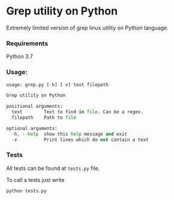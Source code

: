 # Grep utility on Python
Extremely limited version of grep linux utility on Python language.

### Requirements
Python 3.7

### Usage:
```python
usage: grep.py [-h] [-v] text filepath

Grep utility on Python

positional arguments:
  text        Text to find in file. Can be a regex.
  filepath    Path to file

optional arguments:
  -h, --help  show this help message and exit
  -v          Print lines which do not contain a text
```

### Tests
All tests can be found at `tests.py` file.

To call a tests just write
```python
python tests.py
```
